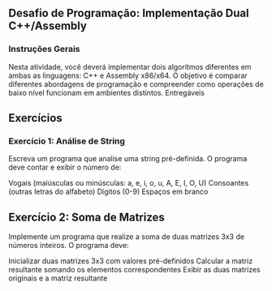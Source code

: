## Desafio de Programação: Implementação Dual C++/Assembly
### Instruções Gerais
Nesta atividade, você deverá implementar dois algoritmos diferentes em ambas as linguagens: C++ e Assembly x86/x64. O objetivo é comparar diferentes abordagens de programação e compreender como operações de baixo nível funcionam em ambientes distintos.
Entregáveis

## Exercícios
### Exercício 1: Análise de String
Escreva um programa que analise uma string pré-definida. O programa deve contar e exibir o número de:

Vogais (maiúsculas ou minúsculas: a, e, i, o, u, A, E, I, O, U)
Consoantes (outras letras do alfabeto)
Dígitos (0-9)
Espaços em branco

## Exercício 2: Soma de Matrizes
Implemente um programa que realize a soma de duas matrizes 3x3 de números inteiros. O programa deve:

Inicializar duas matrizes 3x3 com valores pré-definidos
Calcular a matriz resultante somando os elementos correspondentes
Exibir as duas matrizes originais e a matriz resultante
